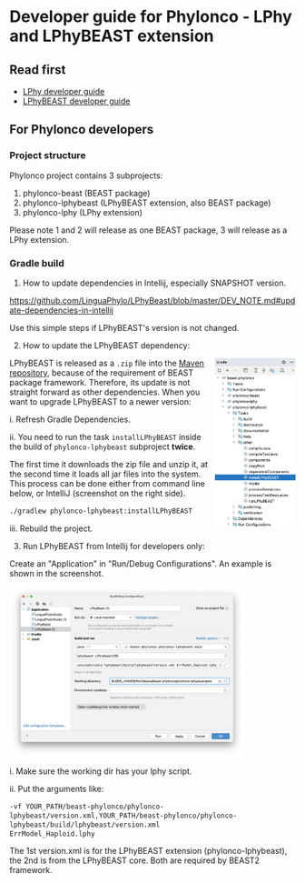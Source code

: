 # Developer guide for Phylonco - LPhy and LPhyBEAST extension

## Read first

- [LPhy developer guide](https://github.com/LinguaPhylo/linguaPhylo/blob/master/DEV_NOTE.md)
- [LPhyBEAST developer guide](https://github.com/LinguaPhylo/LPhyBeast/blob/master/DEV_NOTE.md)

## For Phylonco developers

### Project structure

Phylonco project contains 3 subprojects:

1. phylonco-beast (BEAST package)
2. phylonco-lphybeast (LPhyBEAST extension, also BEAST package)
3. phylonco-lphy (LPhy extension)

Please note 1 and 2 will release as one BEAST package, 3 will release as a LPhy extension.

### Gradle build

1. How to update dependencies in Intellij, especially SNAPSHOT version.

https://github.com/LinguaPhylo/LPhyBeast/blob/master/DEV_NOTE.md#update-dependencies-in-intellij

Use this simple steps if LPhyBEAST's version is not changed.

2. How to update the LPhyBEAST dependency:

<a href="./InstallLPhyBEAST.png"><img src="InstallLPhyBEAST.png" align="right" height="300" ></a>

LPhyBEAST is released as a `.zip` file into the [Maven repository](https://central.sonatype.com/namespace/io.github.linguaphylo),
because of the requirement of BEAST package framework.
Therefore, its update is not straight forward as other dependencies. 
When you want to upgrade LPhyBEAST to a newer version:

   i. Refresh Gradle Dependencies.

   ii. You need to run the task `installLPhyBEAST` inside the build of `phylonco-lphybeast` subproject __twice__.

The first time it downloads the zip file and unzip it, at the second time it loads all jar files into the system.
This process can be done either from command line below, or IntelliJ (screenshot on the right side).

```bash
./gradlew phylonco-lphybeast:installLPhyBEAST
```

   iii. Rebuild the project.

3. Run LPhyBEAST from Intellij for developers only:

Create an "Application" in "Run/Debug Configurations". An example is shown in the screenshot.

<a href="./RunLPhyBEAST.png"><img src="RunLPhyBEAST.png" height="300" ></a>

   i. Make sure the working dir has your lphy script.

   ii. Put the arguments like:

```arg
-vf YOUR_PATH/beast-phylonco/phylonco-lphybeast/version.xml,YOUR_PATH/beast-phylonco/phylonco-lphybeast/build/lphybeast/version.xml
ErrModel_Haploid.lphy
```

The 1st version.xml is for the LPhyBEAST extension (phylonco-lphybeast), the 2nd is from the LPhyBEAST core.
Both are required by BEAST2 framework.
